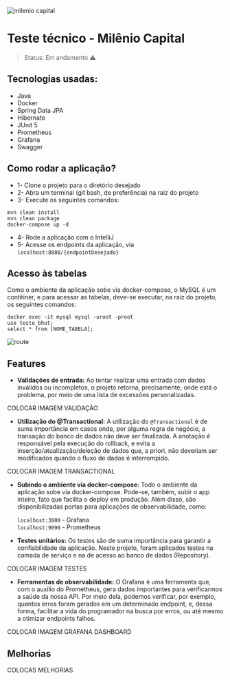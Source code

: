![milenio capital](https://user-images.githubusercontent.com/80921933/166538142-3d177de7-8596-4ebf-a9c4-997287fa70f1.png)
# Teste técnico - Milênio Capital

>Status: Em andamento ⚠️

## Tecnologias usadas:

+ Java
+ Docker
+ Spring Data JPA
+ Hibernate
+ JUnit 5
+ Prometheus
+ Grafana
+ Swagger

## Como rodar a aplicação?

+ 1- Clone o projeto para o diretório desejado
+ 2- Abra um terminal (git bash, de preferência) na raiz do projeto
+ 3- Execute os seguintes comandos:
```
mvn clean install
mvn clean package
docker-compose up -d
```

+ 4- Rode a aplicação com o IntelliJ
+ 5- Acesse os endpoints da aplicação, via `localhost:8080/{endpointDesejado}`

## Acesso às tabelas

Como o ambiente da aplicação sobe via docker-compose, o MySQL é um contêiner, e para acessar as tabelas, deve-se executar, na raiz do projeto, os seguintes comandos:
```
docker exec -it mysql mysql -uroot -proot
use teste_bhut;
select * from [NOME_TABELA];
```
![route](https://user-images.githubusercontent.com/80921933/166553435-f53c0c8f-e51b-4bde-820d-ae0054972360.png)



## Features

+ <b>Validações de entrada:</b> Ao tentar realizar uma entrada com dados inválidos ou incompletos, o projeto retorna, precisamente, onde está o problema, por meio de uma lista de excessões personalizadas.

COLOCAR IMAGEM VALIDAÇÃO

+ <b>Utilização do @Transactional:</b> A utilização do `@Transactional` é de suma importância em casos onde, por alguma regra de negócio, a transação do banco de dados não deve ser finalizada. A anotação é responsável pela execução do rollback, e evita a inserção/atualização/deleção de dados que, a priori, não deveriam ser modificados quando o fluxo de dados é interrompido.

COLOCAR IMAGEM TRANSACTIONAL

+ <b>Subindo o ambiente via docker-compose:</b> Todo o ambiente da aplicação sobe via docker-compose. Pode-se, também, subir o app inteiro, fato que facilita o deploy em produção. Além disso, são disponibilizadas portas para aplicações de observabilidade, como:

  `localhost:3000` - Grafana <br>
  `localhost:9090` - Prometheus
  
+ <b>Testes unitários:</b> Os testes são de suma importância para garantir a confiabilidade da aplicação. Neste projeto, foram aplicados testes na camada de serviço e na de acesso ao banco de dados (Repository).

COLOCAR IMAGEM TESTES

+ <b>Ferramentas de observabilidade:</b> O Grafana é uma ferramenta que, com o auxílio do Prometheus, gera dados importantes para verificarmos a saúde da nossa API. Por meio dela, podemos verificar, por exemplo, quantos erros foram gerados em um determinado endpoint, e, dessa forma, facilitar a vida do programador na busca por erros, ou até mesmo a otimizar endpoints falhos.

COLOCAR IMAGEM GRAFANA DASHBOARD

## Melhorias

COLOCAS MELHORIAS

